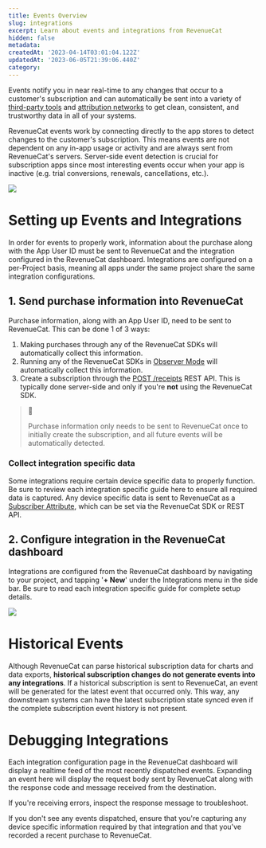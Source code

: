 ```yaml
---
title: Events Overview
slug: integrations
excerpt: Learn about events and integrations from RevenueCat
hidden: false
metadata: 
createdAt: '2023-04-14T03:01:04.122Z'
updatedAt: '2023-06-05T21:39:06.440Z'
category: 
---
```

Events notify you in near real-time to any changes that occur to a customer's subscription and can automatically be sent into a variety of [third-party tools](doc:/third-party-integrations) and [attribution networks](doc:attribution) to get clean, consistent, and trustworthy data in all of your systems.

RevenueCat events work by connecting directly to the app stores to detect changes to the customer's subscription. This means events are not dependent on any in-app usage or activity and are always sent from RevenueCat's servers. Server-side event detection is crucial for subscription apps since most interesting events occur when your app is inactive (e.g. trial conversions, renewals, cancellations, etc.).  

![](https://files.readme.io/647d2a5-Screenshot_2023-04-12_at_10.45.13_AM.png)

# Setting up Events and Integrations

In order for events to properly work,  information about the purchase along with the App User ID must be sent to RevenueCat and the integration configured in the RevenueCat dashboard. Integrations are configured on a per-Project basis, meaning all apps under the same project share the same integration configurations.

## 1. Send purchase information into RevenueCat

Purchase information, along with an App User ID, need to be sent to RevenueCat. This can be done 1 of 3 ways:

1. Making purchases through any of the RevenueCat SDKs will automatically collect this information.
2. Running any of the RevenueCat SDKs in [Observer Mode](doc:observer-mode#option-2-client-side) will automatically collect this information.
3. Create a subscription through the [POST /receipts](https://www.revenuecat.com/reference/receipts) REST API. This is typically done server-side and only if you're **not** using the RevenueCat SDK.

> 📘 
> 
> Purchase information only needs to be sent to RevenueCat once to initially create the subscription, and all future events will be automatically detected.

### Collect integration specific data

Some integrations require certain device specific data to properly function. Be sure to review each integration specific guide here to ensure all required data is captured. Any device specific data is sent to RevenueCat as a [Subscriber Attribute](subscriber-attributes), which can be set via the RevenueCat SDK or REST API.

## 2. Configure integration in the RevenueCat dashboard

Integrations are configured from the RevenueCat dashboard by navigating to your project, and tapping '**+ New**' under the Integrations menu in the side bar. Be sure to read each integration specific guide for complete setup details.

![](https://files.readme.io/4c8b15e-Screenshot_2023-04-12_at_2.01.00_PM.png)

# Historical Events

Although RevenueCat can parse historical subscription data for charts and data exports, **historical subscription changes do not generate events into any integrations**. If a historical subscription is sent to RevenueCat, an event will be generated for the latest event that occurred only. This way, any downstream systems can have the latest subscription state synced even if the complete subscription event history is not present. 

# Debugging Integrations

Each integration configuration page in the RevenueCat dashboard will display a realtime feed of the most recently dispatched events. Expanding an event here will display the request body sent by RevenueCat along with the response code and message received from the destination.

If you're receiving errors, inspect the response message to troubleshoot.

If you don't see any events dispatched, ensure that you're capturing any device specific information required by that integration and that you've recorded a recent purchase to RevenueCat.
